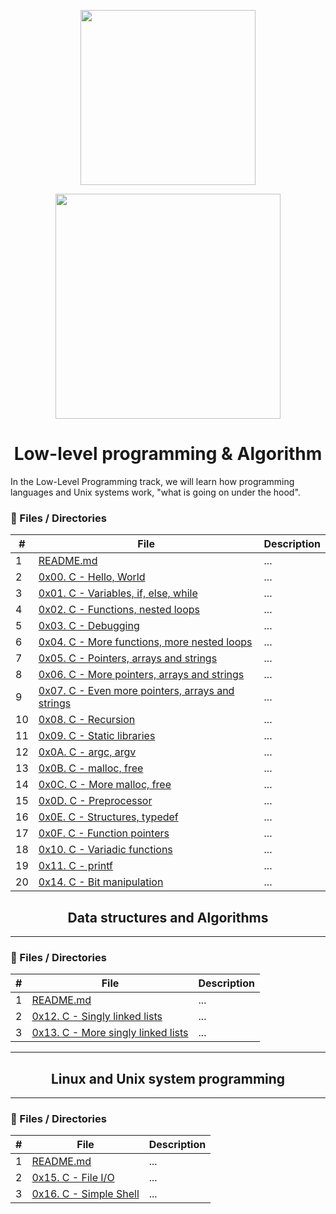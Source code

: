 <p align="center">
        <img src="https://scontent.feoh1-1.fna.fbcdn.net/v/t1.0-9/104448042_2608745076110649_8646754031899513624_o.png?_nc_cat=108&_nc_sid=174925&_nc_ohc=zDYFAk4wVUcAX_FuUU9&_nc_ht=scontent.feoh1-1.fna&oh=a74be9afae4c0e3c269e6ae1a55f6bba&oe=5F627106" width="280"/>
        </p>
<p align="center">
     <p align="center">
          <img src="https://www.holbertonschool.com/holberton-logo.png" width="360"/>
     </p>
     
<h1 align="center">Low-level programming & Algorithm </h1>

In the Low-Level Programming track, we will learn how programming languages and Unix systems work, "what is going on under the hood".

### :file_folder: Files / Directories 

#|File|Description
---|---|---
1|[README.md](./README.md)|...
2|[0x00. C - Hello, World ](./0x00-hello_world)|...
3|[0x01. C - Variables, if, else, while](./0x01-variables_if_else_while)|...
4|[0x02. C - Functions, nested loops ](./0x02-functions_nested_loops)|...
5|[0x03. C - Debugging ](./0x03._debugging )|...
6|[0x04. C - More functions, more nested loops ](./0x00-vagrant)|...
7|[0x05. C - Pointers, arrays and strings ](./0x05-pointers_arrays_strings)|...
8|[0x06. C - More pointers, arrays and strings ](./0x06-pointers_arrays_strings)|...
9|[0x07. C - Even more pointers, arrays and strings](./README.md)|...
10|[0x08. C - Recursion ](./0x00-vagrant)|...
11|[0x09. C - Static libraries ](./0x09-static_libraries)|...
12|[0x0A. C - argc, argv ](./0x0A-argc_argv)|...
13|[0x0B. C - malloc, free ](./0x0B-malloc_free)|...
14|[0x0C. C - More malloc, free](./0x0C-more_malloc_free)|...
15|[0x0D. C - Preprocessor ](./0x0D-preprocessor)|...
16|[0x0E. C - Structures, typedef](./0x0E-structures_typedef)|...
17|[0x0F. C - Function pointers ](./0x0F-function_pointers)|...
18|[0x10. C - Variadic functions ](./0x10-variadic_functions)|...
19|[0x11. C - printf](https://github.com/llanojs/printf)|...
20|[0x14. C - Bit manipulation](./0x14-bit_manipulation)|...


<h2 align="center">Data structures and Algorithms </h2>

---

### :file_folder: Files / Directories 

#|File|Description
---|---|---
1|[README.md](./README.md)|...
2|[0x12. C - Singly linked lists ](./0x12-singly_linked_lists)|...
3|[0x13. C - More singly linked lists](./0x13-more_singly_linked_lists)|...

---

<h2 align="center">Linux and Unix system programming </h2>

---

### :file_folder: Files / Directories 

#|File|Description
---|---|---
1|[README.md](./README.md)|...
2|[0x15. C - File I/O ](./0x15-file_io)|...
3|[0x16. C - Simple Shell ](https://github.com/nathsotomayor/simple_shell)|...
